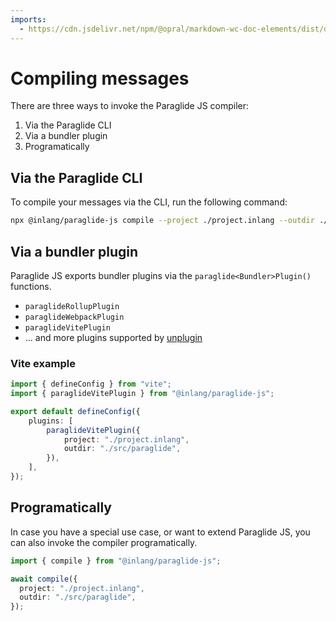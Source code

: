 ```yaml
---
imports: 
  - https://cdn.jsdelivr.net/npm/@opral/markdown-wc-doc-elements/dist/doc-important.js
---
```


# Compiling messages

There are three ways to invoke the Paraglide JS compiler:

1. Via the Paraglide CLI
2. Via a bundler plugin 
3. Programatically

<doc-important title="Bundler plugins are the recommended approach" description="Bundler plugins automatically take care of watching, building, and are the easiest to use."></doc-important>


## Via the Paraglide CLI

To compile your messages via the CLI, run the following command:

```bash
npx @inlang/paraglide-js compile --project ./project.inlang --outdir ./src/paraglide
```

## Via a bundler plugin

Paraglide JS exports bundler plugins via the `paraglide<Bundler>Plugin()` functions.

- `paraglideRollupPlugin`
- `paraglideWebpackPlugin`
- `paraglideVitePlugin`
- ... and more plugins supported by [unplugin](https://unplugin.unjs.io/)

### Vite example

```ts
import { defineConfig } from "vite";
import { paraglideVitePlugin } from "@inlang/paraglide-js";

export default defineConfig({
	plugins: [
		paraglideVitePlugin({
			project: "./project.inlang",
			outdir: "./src/paraglide",
		}),
	],
});
```

## Programatically

In case you have a special use case, or want to extend Paraglide JS, you can also invoke the compiler programatically.

```ts
import { compile } from "@inlang/paraglide-js";

await compile({
  project: "./project.inlang",
  outdir: "./src/paraglide",
});
```